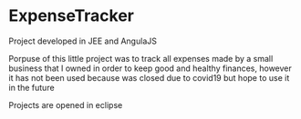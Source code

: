 # ExpenseTracker
Project developed in JEE and AngulaJS

 Porpuse of this little project was to track all expenses made by a small business 
 that I owned in order to keep good and healthy finances, however it has not been
 used because was closed due to covid19 but hope to use it in the future

Projects are opened in eclipse

